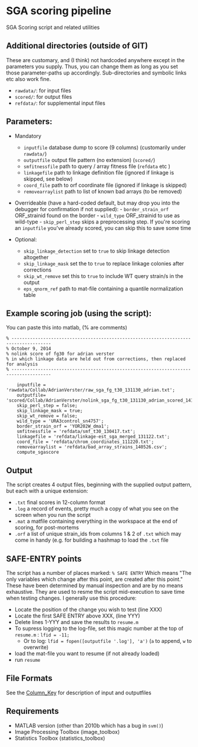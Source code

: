 SGA scoring pipeline
=====================

SGA Scoring script and related utilities



Additional directories (outside of GIT)
---------------------------------------
These are customary, and (I think) not hardcoded anywhere except in the parameters you supply.
Thus, you can change them as long as you set those parameter-paths up accordingly. 
Sub-directories and symbolic links etc also work fine.

  - `rawdata/`: for input files
  - `scored/`: for output files
  - `refdata/`: for supplemental input files

  
Parameters:
---------
  - Mandatory
    -  `inputfile` database dump to score (9 columns) (customarily under `rawdata/`)
    -  `outputfile` output file pattern (no extension) (`scored/`)
    -  `smfitnessfile` path to query / array fitness file (`refdata` etc )
    -  `linkagefile` path to linkage definition file (ignored if linkage is skipped, see below)
    -  `coord_file` path to orf coordinate file (ignored if linkage is skipped)
    -  `removearraylist` path to list of known bad arrays (to be removed)
  
  -  Overrideable (have a hard-coded default, but may drop you into the debugger for confirmation if not supplied):
    -  `border_strain_orf` ORF_strainid found on the border
    -  `wild_type` ORF_strainid to use as wild-type
    -  `skip_perl_step` skips a preprocessing step. If you're scoring an `inputfile` you've already scored, you can skip this to save some time
    
  - Optional:
    - `skip_linkage_detection` set to `true` to skip linkage detection altogether
    - `skip_linkage_mask` set the to `true` to replace linkage colonies after corrections
    - `skip_wt_remove` set this to `true` to include WT query strain/s in the output
    - `eps_qnorm_ref` path to mat-file containing a quantile normalization table

  
  
Example scoring job (using the script):
------------------------------------
You can paste this into matlab, (% are comments)

```
% -------------------------------------------------------------------------------------
% October 9, 2014 
% nolink score of fg30 for adrian verster
% in which linkage data are held out from corrections, then replaced for analysis
% -------------------------------------------------------------------------------------

    inputfile = 'rawdata/Collab/AdrianVerster/raw_sga_fg_t30_131130_adrian.txt';
    outputfile= 'scored/Collab/AdrianVerster/nolink_sga_fg_t30_131130_adrian_scored_141009';
    skip_perl_step = false;
    skip_linkage_mask = true;
    skip_wt_remove = false;
    wild_type = 'URA3control_sn4757';
    border_strain_orf = 'YOR202W_dma1';
    smfitnessfile = 'refdata/smf_t30_130417.txt';
    linkagefile = 'refdata/linkage-est_sga_merged_131122.txt';
    coord_file = 'refdata/chrom_coordinates_111220.txt';
    removearraylist = 'refdata/bad_array_strains_140526.csv';
    compute_sgascore
```


Output 
------
The script creates 4 output files, beginning with the supplied output pattern, but each with a unique extension:
  - `.txt` final scores in 12-column format
  - `.log` a record of events, pretty much a copy of what you see on the screen when you run the script
  - `.mat` a matfile containing everything in the workspace at the end of scoring, for post-mortems
  - `.orf` a list of unique strain_ids from columns 1 & 2 of `.txt` which may come in handy (e.g. for building a hashmap to load the `.txt` file
  
SAFE-ENTRY points
-----------------
The script has a number of places marked:
`% SAFE ENTRY`
Which means "The only variables which change after this point, are created after this point."
These have been determined by manual inspection and are by no means exhaustive. They are used to resme
the script mid-execution to save time when testing changes. I generally use this procedure:
  - Locate the position of the change you wish to test (line XXX)
  - Locate the first SAFE ENTRY above XXX, (line YYY)
  - Delete lines 1-YYY and save the results to `resume.m`
  - To supress logging to the log-file, set this magic number at the top of `resume.m` : `lfid = -11;`
    - Or to log: `lfid = fopen([outputfile '.log'], 'a')` (`a` to append, `w` to overwrite)
  - load the mat-file you want to resume (if not already loaded)
  - run `resume`


File Formats
-----------
See the [Column_Key](Column_Key.md) for description of input and outputfiles


Requirements
------------
  - MATLAB version (other than 2010b which has a bug in `svm()`)
  - Image Processing Toolbox (image_toolbox)
  - Statistics Toolbox (statistics_toolbox)



